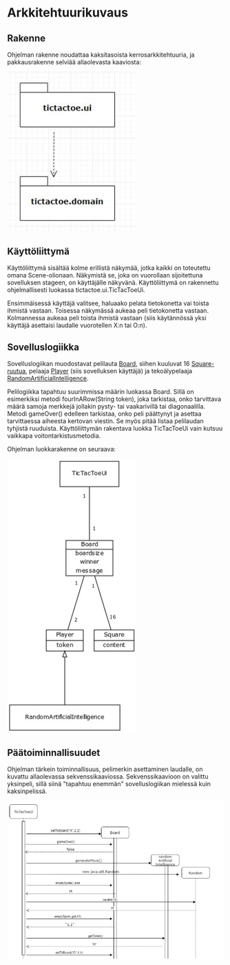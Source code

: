 # Arkkitehtuurikuvaus

## Rakenne

Ohjelman rakenne noudattaa kaksitasoista kerrosarkkitehtuuria, ja pakkausrakenne selviää allaolevasta kaaviosta:

<img src="https://github.com/mnnamaria/otm-harjoitustyo/blob/master/dokumentaatio/Kuvat/pakkauskaavioFinal.JPG" width="300">

## Käyttöliittymä

Käyttöliittymä sisältää kolme erillistä näkymää, jotka kaikki on toteutettu omana Scene-olionaan. Näkymistä se, joka on vuorollaan sijoitettuna sovelluksen stageen, on käyttäjälle näkyvänä. Käyttöliittymä on rakennettu ohjelmallisesti luokassa tictactoe.ui.TicTacToeUi.

Ensimmäisessä käyttäjä valitsee, haluaako pelata tietokonetta vai toista ihmistä vastaan. Toisessa näkymässä aukeaa peli tietokonetta vastaan. Kolmannessa aukeaa peli toista ihmistä vastaan (siis käytännössä yksi käyttäjä asettaisi laudalle vuorotellen X:n tai O:n).

## Sovelluslogiikka

Sovelluslogiikan muodostavat pelilauta [Board](https://github.com/mnnamaria/otm-harjoitustyo/blob/master/TicTacToe/src/main/java/tictactoe/domain/Board.java), siihen kuuluvat 16 [Square-ruutua](https://github.com/mnnamaria/otm-harjoitustyo/blob/master/TicTacToe/src/main/java/tictactoe/domain/Square.java), pelaaja [Player](https://github.com/mnnamaria/otm-harjoitustyo/blob/master/TicTacToe/src/main/java/tictactoe/domain/Player.java) (siis sovelluksen käyttäjä) ja tekoälypelaaja [RandomArtificialIntelligence](https://github.com/mnnamaria/otm-harjoitustyo/blob/master/TicTacToe/src/main/java/tictactoe/domain/RandomArtificialIntelligence.java).

Pelilogiikka tapahtuu suurimmissa määrin luokassa Board. Sillä on esimerkiksi metodi fourInARow(String token), joka tarkistaa, onko tarvittava määrä samoja merkkejä jollakin pysty- tai vaakarivillä tai diagonaalilla. Metodi gameOver() edelleen tarkistaa, onko peli päättynyt ja asettaa tarvittaessa aiheesta kertovan viestin. Se myös pitää listaa pelilaudan tyhjistä ruuduista. Käyttöliittymän rakentava luokka TicTacToeUi vain kutsuu vaikkapa voitontarkistusmetodia.

Ohjelman luokkarakenne on seuraava:

<img src="https://github.com/mnnamaria/otm-harjoitustyo/blob/master/dokumentaatio/Kuvat/luokkakaavioFinal.jpg" width="300">



## Päätoiminnallisuudet

Ohjelman tärkein toiminnallisuus, pelimerkin asettaminen laudalle, on kuvattu allaolevassa sekvenssikaaviossa. Sekvenssikaavioon on valittu yksinpeli, sillä siinä "tapahtuu enemmän" sovelluslogiikan mielessä kuin kaksinpelissä.

<img src="https://github.com/mnnamaria/otm-harjoitustyo/blob/master/dokumentaatio/Kuvat/SekvenssikaavioFinal.jpg" width="750">

